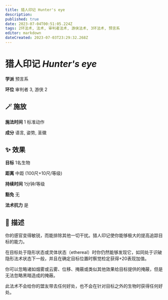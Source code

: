 ```yaml
---
title: 猎人印记 Hunter's eye
description: 
published: true
date: 2023-07-04T00:51:05.224Z
tags: 2环法术, 法术, 审判者法术, 游侠法术, 3环法术, 预言系
editor: markdown
dateCreated: 2023-07-03T23:29:32.268Z
---
```


# **猎人印记** *Hunter's eye*

**学派** 预言系 

**环位** 审判者 3, 游侠 2

## 🪄 施放

**施法时间** 1 标准动作

**成分** 语言, 姿势, 圣徽

## ✨ 效果 

**目标** 1名生物 

**距离** 中距 (100尺+10尺/等级)  

**持续时间** 1分钟/等级 

**豁免** 无

**法术抗力** 是

## 📖 描述

你的感官变得敏锐，而能排除其他一切干扰。猎人印记使你能够极大的提高追踪目标的能力。

在目标处于隐形状态或灵体状态（ethereal）时你仍然能够发现它，如同处于识破隐形法术状态下一般，并且在确定目标位置时察觉检定获得+20表现加值。

你可以忽略诸如烟雾或云雾、位移、掩蔽或类似其他效果给目标提供的掩蔽，但是无法忽略黑暗造成的掩蔽。

此法术不会给你的盟友带去任何好处，也不会在针对目标之外的生物时获得任何好处。
    